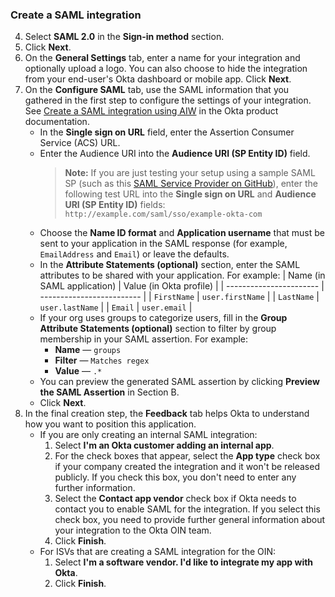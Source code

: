 ### Create a SAML integration

4. Select **SAML 2.0** in the **Sign-in method** section.
1. Click **Next**.
1. On the **General Settings** tab, enter a name for your integration and optionally upload a logo. You can also choose to hide the integration from your end-user's Okta dashboard or mobile app. Click **Next**.
1. On the **Configure SAML** tab, use the SAML information that you gathered in the <GuideLink link="../before-you-begin">first step</GuideLink> to configure the settings of your integration. See [Create a SAML integration using AIW](https://help.okta.com/en/prod/okta_help_CSH.htm#ext_Apps_App_Integration_Wizard-saml) in the Okta product documentation.
    * In the **Single sign on URL** field, enter the Assertion Consumer Service (ACS) URL.
    * Enter the Audience URI into the **Audience URI (SP Entity ID)** field.  
        >**Note:** If you are just testing your setup using a sample SAML SP (such as this [SAML Service Provider on GitHub](https://github.com/mcguinness/saml-sp)), enter the following test URL into the **Single sign on URL** and **Audience URI (SP Entity ID)** fields: `http://example.com/saml/sso/example-okta-com`
    * Choose the **Name ID format** and **Application username** that must be sent to your application in the SAML response (for example, `EmailAddress` and `Email`) or leave the defaults.
    * In the **Attribute Statements (optional)** section, enter the SAML attributes to be shared with your application.
      For example:
      | Name (in SAML application)         | Value (in Okta profile)              |
      | ----------------------- | ------------------------- |
      | `FirstName`             | `user.firstName`          |
      | `LastName`              | `user.lastName`           |
      | `Email`                 | `user.email`              |
    * If your org uses groups to categorize users, fill in the **Group Attribute Statements (optional)** section to filter by group membership in your SAML assertion. For example:
        * **Name** &mdash; `groups`
        * **Filter** &mdash; `Matches regex`
        * **Value** &mdash; `.*`
    * You can preview the generated SAML assertion by clicking **Preview the SAML Assertion** in Section B.
    * Click **Next**.
1. In the final creation step, the **Feedback** tab helps Okta to understand how you want to position this application.
    * If you are only creating an internal SAML integration:
        1. Select **I'm an Okta customer adding an internal app**.
        1. For the check boxes that appear, select the **App type** check box if your company created the integration and it won't be released publicly. If you check this box, you don't need to enter any further information.
        1. Select the **Contact app vendor** check box if Okta needs to contact you to enable SAML for the integration. If you select this check box, you need to provide further general information about your integration to the Okta OIN team.
        1. Click **Finish**.
    * For ISVs that are creating a SAML integration for the OIN:
        1. Select **I'm a software vendor. I'd like to integrate my app with Okta**.
        1. Click **Finish**.
